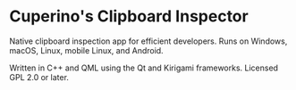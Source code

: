 # Cuperino's Clipboard Inspector
Native clipboard inspection app for efficient developers. Runs on Windows, macOS, Linux, mobile Linux, and Android. 

Written in C++ and QML using the Qt and Kirigami frameworks. Licensed GPL 2.0 or later.
